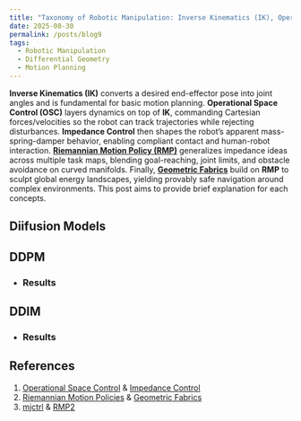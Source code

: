 ```yaml
---
title: "Taxonomy of Robotic Manipulation: Inverse Kinematics (IK), Operational Space Control (OSC), Impedance Control, Riemannian Motion Policy (RMP) and Geometric Fabrics"
date: 2025-08-30
permalink: /posts/blog9
tags:
  - Robotic Manipulation
  - Differential Geometry
  - Motion Planning
---
```

**Inverse Kinematics (IK)** converts a desired end-effector pose into joint angles and is fundamental for basic motion planning. **Operational Space Control (OSC)** layers dynamics on top of **IK**, commanding Cartesian forces/velocities so the robot can track trajectories while rejecting disturbances. **Impedance Control** then shapes the robot’s apparent mass-spring-damper behavior, enabling compliant contact and human-robot interaction. [**Riemannian Motion Policy (RMP)**](https://arxiv.org/abs/1801.02854) generalizes impedance ideas across multiple task maps, blending goal-reaching, joint limits, and obstacle avoidance on curved manifolds. Finally, [**Geometric Fabrics**](https://arxiv.org/abs/2109.10443) build on **RMP** to sculpt global energy landscapes, yielding provably safe navigation around complex environments. This post aims to provide brief explanation for each concepts.


## Diifusion Models

## DDPM

- ### Results

## DDIM

- ### Results

## References
 1. <i class="fa-solid fa-blog"></i> [Operational Space Control](https://wanxinjin.github.io/asu-robotics/lec22/osc.html) & [Impedance Control](https://opentextbooks.clemson.edu/wangrobotics/chapter/impedance-control/) 
 2. <i class="fa-solid fa-book-open"></i> [Riemannian Motion Policies](https://arxiv.org/abs/1801.02854) & [Geometric Fabrics](https://arxiv.org/abs/2109.10443)
 3. <i class="fa-brands fa-github"></i> [mjctrl](https://github.com/kevinzakka/mjctrl) & [RMP2](https://github.com/UWRobotLearning/rmp2)
